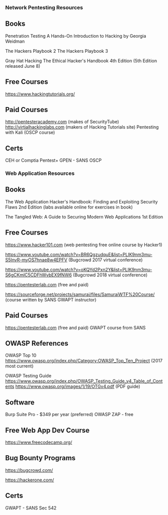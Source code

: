 ### Network Pentesting Resources

## Books

Penetration Testing
A Hands-On Introduction to Hacking
by Georgia Weidman

The Hackers Playbook 2 
The Hackers Playbook 3

Gray Hat Hacking The Ethical Hacker's Handbook 4th Edition (5th Edition released June 8)

## Free Courses
https://www.hackingtutorials.org/

## Paid Courses
http://pentesteracademy.com (makes of SecurityTube)
http://virtialhackinglabs.com (makers of Hacking Tutorials site)
Pentesting with Kali (OSCP course)


## Certs
CEH or Comptia Pentest+
GPEN - SANS
OSCP


### Web Application Resources

## Books

The Web Application Hacker's Handbook: Finding and Exploiting Security Flaws 2nd Edition (labs available online for exercises in book)

The Tangled Web: A Guide to Securing Modern Web Applications 1st Edition

## Free Courses

https://www.hacker101.com (web pentesting free online course by Hacker1)

https://www.youtube.com/watch?v=BR6QgzudquE&list=PLIK9nm3mu-S5InvR-myOS7hnae8w4EPFV (Bugcrowd 2017 virtual conference)

https://www.youtube.com/watch?v=oKQYd2Pxn2Y&list=PLIK9nm3mu-S6gCKmlC5CDFhWvbEX9fNW6 (Bugcrowd 2018 virtual conference)

https://pentesterlab.com (free and paid)

https://sourceforge.net/projects/samurai/files/SamuraiWTF%20Course/ (course written by SANS GWAPT instructor) 

## Paid Courses
https://pentesterlab.com (free and paid)
GWAPT course from SANS

## OWASP References

OWASP Top 10
https://www.owasp.org/index.php/Category:OWASP_Top_Ten_Project (2017 most current)

OWASP Testing Guide
https://www.owasp.org/index.php/OWASP_Testing_Guide_v4_Table_of_Contents
https://www.owasp.org/images/1/19/OTGv4.pdf (PDF guide)


## Software

Burp Suite Pro - $349 per year (preferred)
OWASP ZAP - free 

## Free Web App Dev Course

https://www.freecodecamp.org/

## Bug Bounty Programs

https://bugcrowd.com/ 

https://hackerone.com/

## Certs

GWAPT - SANS Sec 542

